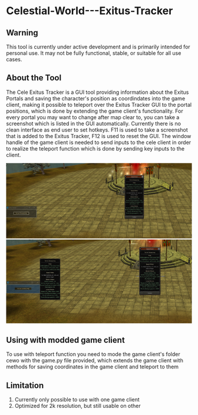 # Celestial-World---Exitus-Tracker

## Warning

This tool is currently under active development and is primarily intended for personal use. It may not be fully functional, stable, or suitable for all use cases.

## About the Tool

The Cele Exitus Tracker is a GUI tool providing information about the Exitus Portals and saving the character's position as coordindates into the game client, making it possible to teleport over the Exitus Tracker GUI to the portal positions, which is done by extending the game client's functionality. For every portal you may want to change after map clear to, you can take a screenshot which is listed in the GUI automatically. Currently there is no clean interface as end user to set hotkeys. F11 is used to take a screenshot that is added to the Exitus Tracker, F12 is used to reset the GUI. The window handle of the game client is needed to send inputs to the cele client in order to realize the teleport function which is done by sending key inputs to the client. 

![Example 1](Example_Image1PNG.png)
![Example 2](Example_Image2PNG.png)




## Using with modded game client

To use with teleport function you need to mode the game client's folder cewo with the game.py file provided, which extends the game client with methods for saving coordinates in the game client and teleport to them

## Limitation

1. Currently only possible to use with one game client
2. Optimized for 2k resolution, but still usable on other
